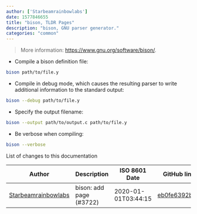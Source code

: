 ```yaml
---
author: ['Starbeamrainbowlabs']
date: 1577846655
title: "bison, TLDR Pages"
description: "bison, GNU parser generator."
categories: "common"
---
```

> More information: <https://www.gnu.org/software/bison/>.

- Compile a bison definition file:

```bash
bison path/to/file.y
```

- Compile in debug mode, which causes the resulting parser to write additional information to the standard output:

```bash
bison --debug path/to/file.y
```

- Specify the output filename:

```bash
bison --output path/to/output.c path/to/file.y
```

- Be verbose when compiling:

```bash
bison --verbose
```
List of changes to this documentation


Author | Description | ISO 8601 Date | GitHub link
------|-----|-----|-----
[Starbeamrainbowlabs](mailto:sbrl@starbeamrainbowlabs.com) | bison: add page (#3722) | 2020-01-01T03:44:15 | [eb0fe6392b40](https://github.com/tldr-pages/tldr/commit/eb0fe6392b406b948ff1492d335cad9b95cb35c6)

